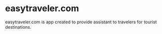 # easytraveler.com
easytraveler.com is app created to provide assistant to travelers for tourist destinations.
